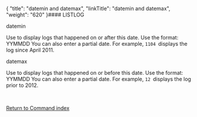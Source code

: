{
    "title": "datemin and datemax",
    "linkTitle": "datemin and datemax",
    "weight": "620"
}#### LISTLOG

datemin

Use to display logs that happened on or after this date. Use the format: YYMMDD You can also enter a partial date. For example, `1104 `displays the log since April 2011.

datemax

Use to display logs that happened on or before this date.  Use the format: YYMMDD You can also enter a partial date. For example, `12 `displays the log prior to 2012.

 

[Return to Command index](../../)
